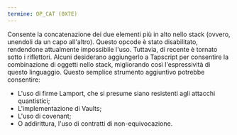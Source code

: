 ```yaml
---
termine: OP_CAT (0X7E)
---
```


Consente la concatenazione dei due elementi più in alto nello stack (ovvero, unendoli da un capo all'altro). Questo opcode è stato disabilitato, rendendone attualmente impossibile l'uso. Tuttavia, di recente è tornato sotto i riflettori. Alcuni desiderano aggiungerlo a Tapscript per consentire la combinazione di oggetti nello stack, migliorando così l'espressività di questo linguaggio. Questo semplice strumento aggiuntivo potrebbe consentire:
* L'uso di firme Lamport, che si presume siano resistenti agli attacchi quantistici;
* L'implementazione di Vaults;
* L'uso di covenant;
* O addirittura, l'uso di contratti di non-equivocazione.